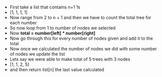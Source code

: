- First take a list that contains n+1 1s
- [1, 1, 1, 1]
- Now range from 2 to n + 1 and then we have to count the total tree for each number
- So now loop from 1 to number of nodes we selected
- Now **total = number[left] * number[right]**
- Now go through this for every number of nodes given and add it to the total
- Now once we calculated the number of nodes we did with some number of nodes we update the list
- Lets say we were able to make total of 5 trees with 3 nodes
- [1, 1, 2, 5]
- and then return list[n] the last value calculated 
